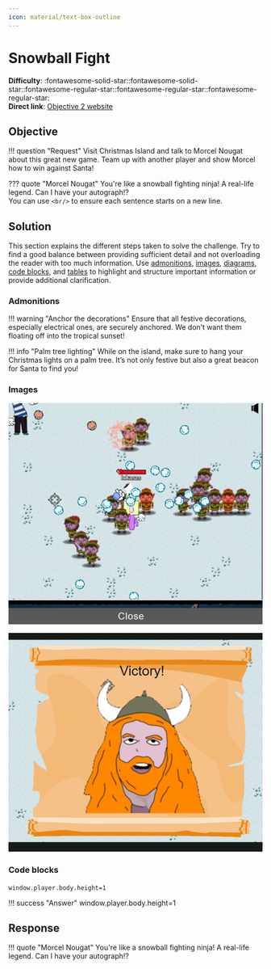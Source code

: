 ```yaml
---
icon: material/text-box-outline
---
```


# Snowball Fight

**Difficulty**: :fontawesome-solid-star::fontawesome-solid-star::fontawesome-regular-star::fontawesome-regular-star::fontawesome-regular-star:<br/>
**Direct link**: [Objective 2 website](https://hhc23-snowball.holidayhackchallenge.com/)

## Objective

!!! question "Request"
    Visit Christmas Island and talk to Morcel Nougat about this great new game. Team up with another player and show Morcel how to win against Santa!

??? quote "Morcel Nougat"
    You're like a snowball fighting ninja! A real-life legend. Can I have your autograph!?<br/>
    You can use `<br/>` to ensure each sentence starts on a new line.



## Solution

This section explains the different steps taken to solve the challenge. Try to find a good balance between providing sufficient detail and not overloading the reader with too much information. Use [admonitions](https://squidfunk.github.io/mkdocs-material/reference/admonitions/), [images](https://squidfunk.github.io/mkdocs-material/reference/images/), [diagrams](https://squidfunk.github.io/mkdocs-material/reference/diagrams/), [code blocks](https://squidfunk.github.io/mkdocs-material/reference/code-blocks/), and [tables](https://squidfunk.github.io/mkdocs-material/reference/data-tables/) to highlight and structure important information or provide additional clarification.

### Admonitions

!!! warning "Anchor the decorations"
    Ensure that all festive decorations, especially electrical ones, are securely anchored. We don’t want them floating off into the tropical sunset!

!!! info "Palm tree lighting"
    While on the island, make sure to hang your Christmas lights on a palm tree. It’s not only festive but also a great beacon for Santa to find you!

### Images

![Terminal output](../img/objectives/o2/obj2.png)

![Victory](../img/objectives/o2/obj2-2.png)

### Code blocks

```
window.player.body.height=1
```


!!! success "Answer"
    window.player.body.height=1

## Response

!!! quote "Morcel Nougat"
    You're like a snowball fighting ninja! A real-life legend. Can I have your autograph!?


